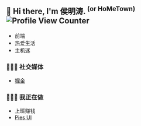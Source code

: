 ## 👋 Hi there, I'm 侯明涛. <sup>(or HoMeTown)</sup> ![Profile View Counter](https://komarev.com/ghpvc/?username=HoMeTownSoCool)
<ul>
  <li>前端</li>
  <li>热爱生活</li>
  <li>主机迷</li>
</ul>

<h3> 👨🏻‍💻 社交媒体 </h3>
<ul>
  <li><a href="https://juejin.cn/user/4116184668057390">掘金</a></li>
</ul>

<h3> 🚴🏻‍♂️ 我正在做</h3>
<ul>
  <li>上班赚钱</li>
  <li><a href="https://github.com/HoMeTownSoCool/pies-ui">Pies UI</a></li>
</ul>
